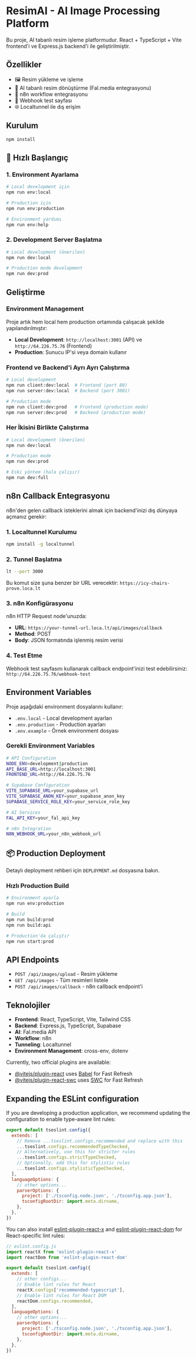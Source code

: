 # ResimAI - AI Image Processing Platform

Bu proje, AI tabanlı resim işleme platformudur. React + TypeScript + Vite frontend'i ve Express.js backend'i ile geliştirilmiştir.

## Özellikler

- 🖼️ Resim yükleme ve işleme
- 🤖 AI tabanlı resim dönüştürme (Fal.media entegrasyonu)
- 🔗 n8n workflow entegrasyonu
- 📡 Webhook test sayfası
- 🌐 Localtunnel ile dış erişim

## Kurulum

```bash
npm install
```

## 🚀 Hızlı Başlangıç

### 1. Environment Ayarlama

```bash
# Local development için
npm run env:local

# Production için
npm run env:production

# Environment yardımı
npm run env:help
```

### 2. Development Server Başlatma

```bash
# Local development (önerilen)
npm run dev:local

# Production mode development
npm run dev:prod
```

## Geliştirme

### Environment Management

Proje artık hem local hem production ortamında çalışacak şekilde yapılandırılmıştır:

- **Local Development**: `http://localhost:3001` (API) ve `http://64.226.75.76` (Frontend)
- **Production**: Sunucu IP'si veya domain kullanır

### Frontend ve Backend'i Ayrı Ayrı Çalıştırma

```bash
# Local development
npm run client:dev:local  # Frontend (port 80)
npm run server:dev:local  # Backend (port 3001)

# Production mode
npm run client:dev:prod   # Frontend (production mode)
npm run server:dev:prod   # Backend (production mode)
```

### Her İkisini Birlikte Çalıştırma

```bash
# Local development (önerilen)
npm run dev:local

# Production mode
npm run dev:prod

# Eski yöntem (hala çalışır)
npm run dev:full
```

## n8n Callback Entegrasyonu

n8n'den gelen callback isteklerini almak için backend'inizi dış dünyaya açmanız gerekir:

### 1. Localtunnel Kurulumu

```bash
npm install -g localtunnel
```

### 2. Tunnel Başlatma

```bash
lt --port 3000
```

Bu komut size şuna benzer bir URL verecektir: `https://icy-chairs-prove.loca.lt`

### 3. n8n Konfigürasyonu

n8n HTTP Request node'unuzda:
- **URL**: `https://your-tunnel-url.loca.lt/api/images/callback`
- **Method**: POST
- **Body**: JSON formatında işlenmiş resim verisi

### 4. Test Etme

Webhook test sayfasını kullanarak callback endpoint'inizi test edebilirsiniz:
`http://64.226.75.76/webhook-test`

## Environment Variables

Proje aşağıdaki environment dosyalarını kullanır:

- `.env.local` - Local development ayarları
- `.env.production` - Production ayarları
- `.env.example` - Örnek environment dosyası

### Gerekli Environment Variables

```bash
# API Configuration
NODE_ENV=development|production
API_BASE_URL=http://localhost:3001
FRONTEND_URL=http://64.226.75.76

# Supabase Configuration
VITE_SUPABASE_URL=your_supabase_url
VITE_SUPABASE_ANON_KEY=your_supabase_anon_key
SUPABASE_SERVICE_ROLE_KEY=your_service_role_key

# AI Services
FAL_API_KEY=your_fal_api_key

# n8n Integration
N8N_WEBHOOK_URL=your_n8n_webhook_url
```

## 📦 Production Deployment

Detaylı deployment rehberi için `DEPLOYMENT.md` dosyasına bakın.

### Hızlı Production Build

```bash
# Environment ayarla
npm run env:production

# Build
npm run build:prod
npm run build:api

# Production'da çalıştır
npm run start:prod
```

## API Endpoints

- `POST /api/images/upload` - Resim yükleme
- `GET /api/images` - Tüm resimleri listele
- `POST /api/images/callback` - n8n callback endpoint'i

## Teknolojiler

- **Frontend**: React, TypeScript, Vite, Tailwind CSS
- **Backend**: Express.js, TypeScript, Supabase
- **AI**: Fal.media API
- **Workflow**: n8n
- **Tunneling**: Localtunnel
- **Environment Management**: cross-env, dotenv

Currently, two official plugins are available:

- [@vitejs/plugin-react](https://github.com/vitejs/vite-plugin-react/blob/main/packages/plugin-react) uses [Babel](https://babeljs.io/) for Fast Refresh
- [@vitejs/plugin-react-swc](https://github.com/vitejs/vite-plugin-react/blob/main/packages/plugin-react-swc) uses [SWC](https://swc.rs/) for Fast Refresh

## Expanding the ESLint configuration

If you are developing a production application, we recommend updating the configuration to enable type-aware lint rules:

```js
export default tseslint.config({
  extends: [
    // Remove ...tseslint.configs.recommended and replace with this
    ...tseslint.configs.recommendedTypeChecked,
    // Alternatively, use this for stricter rules
    ...tseslint.configs.strictTypeChecked,
    // Optionally, add this for stylistic rules
    ...tseslint.configs.stylisticTypeChecked,
  ],
  languageOptions: {
    // other options...
    parserOptions: {
      project: ['./tsconfig.node.json', './tsconfig.app.json'],
      tsconfigRootDir: import.meta.dirname,
    },
  },
})
```

You can also install [eslint-plugin-react-x](https://github.com/Rel1cx/eslint-react/tree/main/packages/plugins/eslint-plugin-react-x) and [eslint-plugin-react-dom](https://github.com/Rel1cx/eslint-react/tree/main/packages/plugins/eslint-plugin-react-dom) for React-specific lint rules:

```js
// eslint.config.js
import reactX from 'eslint-plugin-react-x'
import reactDom from 'eslint-plugin-react-dom'

export default tseslint.config({
  extends: [
    // other configs...
    // Enable lint rules for React
    reactX.configs['recommended-typescript'],
    // Enable lint rules for React DOM
    reactDom.configs.recommended,
  ],
  languageOptions: {
    // other options...
    parserOptions: {
      project: ['./tsconfig.node.json', './tsconfig.app.json'],
      tsconfigRootDir: import.meta.dirname,
    },
  },
})
```
